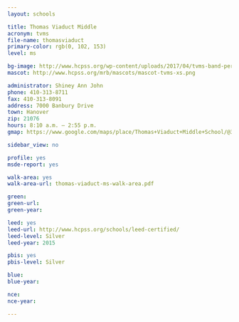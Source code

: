 ```yaml
---
layout: schools

title: Thomas Viaduct Middle
acronym: tvms
file-name: thomasviaduct
primary-color: rgb(0, 102, 153)
level: ms

bg-image: http://www.hcpss.org/wp-content/uploads/2017/04/tvms-band-performance.jpg
mascot: http://www.hcpss.org/mrb/mascots/mascot-tvms-xs.png

administrator: Shiney Ann John
phone: 410-313-8711
fax: 410-313-8091
address: 7000 Banbury Drive
town: Hanover
zip: 21076
hours: 8:10 a.m. – 2:55 p.m.
gmap: https://www.google.com/maps/place/Thomas+Viaduct+Middle+School/@39.1860358,-76.7350143,17z/data=!4m7!1m4!3m3!1s0x89b7e1873ee551d5:0xbc0d2e9d2b12d5e4!2sThomas+Viaduct+Middle+School!3b1!3m1!1s0x89b7e1873ee551d5:0xbc0d2e9d2b12d5e4

sidebar_view: no

profile: yes
msde-report: yes

walk-area: yes
walk-area-url: thomas-viaduct-ms-walk-area.pdf

green:
green-url:
green-year:

leed: yes
leed-url: http://www.hcpss.org/schools/leed-certified/
leed-level: Silver
leed-year: 2015

pbis: yes
pbis-level: Silver

blue: 
blue-year:

nce:
nce-year:

---
```

